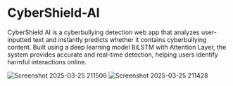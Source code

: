 # CyberShield-AI
CyberShield AI is a cyberbullying detection web app that analyzes user-inputted text and instantly predicts whether it contains cyberbullying content. Built using a deep learning model BiLSTM with Attention Layer, the system provides accurate and real-time detection, helping users identify harmful interactions online. 



![Screenshot 2025-03-25 211506](https://github.com/user-attachments/assets/0d825d05-58d1-4680-9686-73cad6dae666)
![Screenshot 2025-03-25 211428](https://github.com/user-attachments/assets/7b79f9c5-afad-46cd-bf6d-5021a051dd3f)
